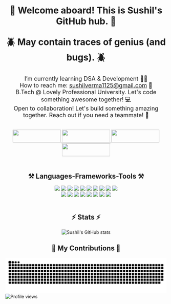 <h1 align="center">👋 Welcome aboard! This is Sushil's GitHub hub. 🚀<br> 

🪲 May contain traces of genius (and bugs). 🪲</h1>

<div align="center" style="font-size: 18px;">
  <p>I’m currently learning DSA & Development 🧑‍💻<br>
  How to reach me: <a href="mailto:sushilverma1125@gmail.com">sushilverma1125@gmail.com</a> 📧<br>
  B.Tech @ Lovely Professional University. Let's code something awesome together! 💻 <br>
  Open to collaboration! Let's build something amazing together. Reach out if you need a teammate! 🌱</p>
</div>

<br>

<div align="center"> 
  <a href="https://linkedin.com/in/sushilverma1125" target="_blank">
    <img src="https://img.shields.io/badge/LinkedIn-0077B5?style=for-the-badge&logo=linkedin&logoColor=white" style="width: 150px; height: 40px;" >
  </a>
  <a href="https://www.hackerrank.com/sushilverma1125" target="_blank">
    <img src="https://img.shields.io/badge/HackerRank-2EC866?style=for-the-badge&logo=hackerrank&logoColor=white" style="width: 150px; height: 40px;" >
  </a>
  <a href="https://leetcode.com/sushilverma1125" target="_blank">
    <img src="https://img.shields.io/badge/LeetCode-FFA116?style=for-the-badge&logo=leetcode&logoColor=white" style="width: 150px; height: 40px;" >
  </a>
  <a href="https://linktr.ee/sushilverma1125" target="_blank">
    <img src="https://img.shields.io/badge/Linktree-39E09B?style=for-the-badge&logo=linktree&logoColor=white" style="width: 150px; height: 40px;" >
  </a>
</div>

<br>

<div align="center">
  <h2>⚒️ Languages-Frameworks-Tools ⚒️</h2>
  <img src="https://skillicons.dev/icons?i=html" />
  <img src="https://skillicons.dev/icons?i=css" />
  <img src="https://skillicons.dev/icons?i=javascript" />
  <img src="https://skillicons.dev/icons?i=typescript" />
  <img src="https://skillicons.dev/icons?i=react" />
  <img src="https://skillicons.dev/icons?i=bootstrap" />
  <img src="https://skillicons.dev/icons?i=vscode" />
  <img src="https://skillicons.dev/icons?i=github" />
  <img src="https://skillicons.dev/icons?i=nodejs" />
  <img src="https://skillicons.dev/icons?i=python" />
  <br>
  <img src="https://skillicons.dev/icons?i=express" />
  <img src="https://skillicons.dev/icons?i=mongodb" />
  <img src="https://skillicons.dev/icons?i=c" />
  <img src="https://skillicons.dev/icons?i=java" />
  <img src="https://skillicons.dev/icons?i=nextjs" />
  <img src="https://skillicons.dev/icons?i=mysql" />
  <img src="https://skillicons.dev/icons?i=figma" />
  <img src="https://skillicons.dev/icons?i=git" />
</div>

<br>

<div align="center"> 
  <h2>⚡ Stats ⚡</h2>
  
  ![Sushil's GitHub stats](https://github-readme-stats.vercel.app/api?username=sushilverma1125&show_icons=true&theme=radical)
</div>

<div align="center">
  <h2>🐍 My Contributions 🐍</h2>
  <img alt="snake eating my contributions" src="https://raw.githubusercontent.com/sushilverma1125/sushilverma1125/output/snake.svg" />
</div>

<img style="float: left;" src="https://komarev.com/ghpvc/?username=sushilverma1125&color=blue" alt="Profile views">
